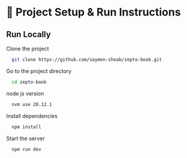 # 🚀 Project Setup & Run Instructions
## Run Locally

Clone the project

```bash
  git clone https://github.com/saymon-shoab/zepto-book.git
```

Go to the project directory

```bash
  cd zepto-book
```
node js version

```bash
  nvm use 20.12.1
```
Install dependencies

```bash
  npm install
```

Start the server

```bash
  npm run dev
